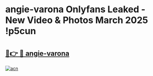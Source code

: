 # angie-varona Onlyfans Leaked - New Video & Photos March 2025 !p5cun

# <h2><a href="https://wcuivo.iuczelnia.edu.pl?title=angie-varona&ref=p5cun">🔗👉 🔴 angie-varona</a></h2>

[![acn](https://github.com/user-attachments/assets/0f9c940e-d8b0-45ae-aac7-cd30a18b3e1c)](https://wcuivo.iuczelnia.edu.pl?title=angie-varona&ref=p5cun)


